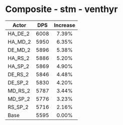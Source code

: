 # Composite - stm - venthyr
| Actor | DPS | Increase |
|---|:---:|:---:|
|HA_DE_2|6008|7.39%|
|HA_MD_2|5950|6.35%|
|DE_MD_2|5896|5.38%|
|HA_RS_2|5886|5.20%|
|HA_SP_2|5869|4.90%|
|DE_RS_2|5846|4.48%|
|DE_SP_2|5830|4.20%|
|MD_RS_2|5787|3.44%|
|MD_SP_2|5776|3.23%|
|RS_SP_2|5716|2.16%|
|Base|5595|0.00%|
